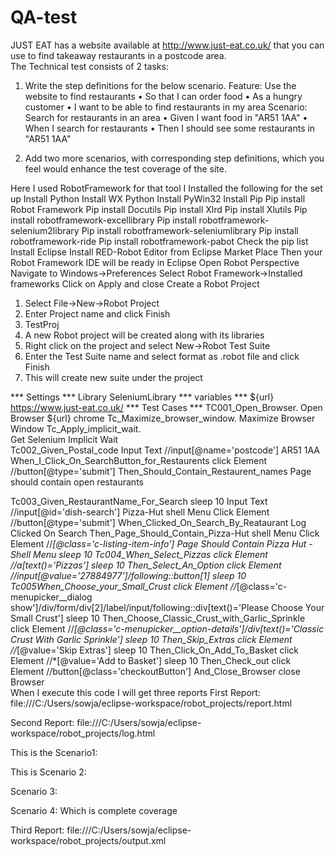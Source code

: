 # QA-test
JUST EAT has a website available at http://www.just-eat.co.uk/  that you can use to find takeaway restaurants in a postcode area.		
The Technical test consists of 2 tasks:
1.	 Write the step definitions for the below scenario.
Feature: Use the website to find restaurants
•	So that I can order food
•	As a hungry customer
•	I want to be able to find restaurants in my area
Scenario: Search for restaurants in an area
•	Given I want food in "AR51 1AA"
•	When I search for restaurants
•	Then I should see some restaurants in "AR51 1AA"

2.	Add two more scenarios, with corresponding step definitions, which you feel would enhance the test coverage of the site.



Here I used RobotFramework for that tool I Installed the following for the set up
Install Python
Install WX Python
Install PyWin32
Install Pip
Pip install Robot Framework
Pip install Docutils
Pip install Xlrd
Pip install Xlutils
Pip install robotframework-excellibrary
Pip install robotframework-selenium2library
Pip install robotframework-seleniumlibrary
Pip install robotframework-ride
Pip install robotframework-pabot
Check the pip list
Install Eclipse
Install RED-Robot Editor from Eclipse Market Place
Then  your Robot Framework IDE will be ready in Eclipse
Open Robot Perspective
Navigate to Windows->Preferences
Select Robot Framework->Installed frameworks
Click on Apply and close
Create a Robot Project
1.	Select File->New->Robot Project
2.	Enter Project name and click Finish
3.	TestProj
4.	A new Robot project will be created along with its libraries
5.	Right click on the project and select New->Robot Test Suite
6.	Enter the Test Suite name and select format as .robot file and click Finish
7.	This will create new suite under the project

*** Settings ***
Library    SeleniumLibrary
*** variables ***
${url}    https://www.just-eat.co.uk/
*** Test Cases ***
TC001_Open_Browser. 
    Open Browser    ${url}    chrome
Tc_Maximize_browser_window.
    Maximize Browser Window
Tc_Apply_implicit_wait.    
    Get Selenium Implicit Wait    
Tc002_Given_Postal_code
    Input Text    //input[@name='postcode']    AR51 1AA 
When_I_Click_On_SearchButton_for_Restaurents
    click Element    //button[@type='submit']
Then_Should_Contain_Restaurent_names
    Page should contain    open restaurants
    
Tc003_Given_RestaurantName_For_Search
    sleep    10
    Input Text     //input[@id='dish-search']    Pizza-Hut shell Menu
    Click Element    //button[@type='submit']
When_Clicked_On_Search_By_Reataurant
    Log    Clicked On Search 
Then_Page_Should_Contain_Pizza-Hut shell Menu
    Click Element    //*[@class='c-listing-item-info']
    Page Should Contain    Pizza Hut - Shell Menu
    sleep    10
Tc004_When_Select_Pizzas
    click Element    //a[text()='Pizzas']
    sleep    10
Then_Select_An_Option
    click Element    //input[@value='27884977']/following::button[1]
    sleep    10
Tc005When_Choose_your_Small_Crust
    click Element    //*[@class='c-menupicker__dialog show']/div/form/div[2]/label/input/following::div[text()='Please Choose Your Small Crust']
    sleep    10
Then_Choose_Classic_Crust_with_Garlic_Sprinkle
    click Element    //*[@class='c-menupicker__option-details']/div[text()='Classic Crust With Garlic Sprinkle']
    sleep    10
Then_Skip_Extras
    click Element    //*[@value='Skip Extras']
    sleep    10
Then_Click_On_Add_To_Basket
    click Element    //*[@value='Add to Basket']
    sleep    10
Then_Check_out
    click Element    //button[@class='checkoutButton']
And_Close_Browser
    close Browser    
When I execute this code I will get three reports
First Report:
file:///C:/Users/sowja/eclipse-workspace/robot_projects/report.html
 
 
Second Report: file:///C:/Users/sowja/eclipse-workspace/robot_projects/log.html
 
 
This is the Scenario1:
 

This is Scenario 2:
 
Scenario 3:
 



Scenario 4: Which is complete coverage
 
Third Report:
file:///C:/Users/sowja/eclipse-workspace/robot_projects/output.xml
 

